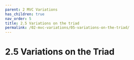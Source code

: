 ```yaml
---
parent: 2 MVC Variations
has_children: true
nav_order: 5
title: 2.5 Variations on the triad
permalink: /02-mvc-variations/05-variations-on-the-triad/
---
```

# 2.5 Variations on the Triad

